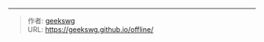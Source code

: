 # 



---

> 作者: [geekswg](https://geekswg.github.io)  
> URL: https://geekswg.github.io/offline/  

